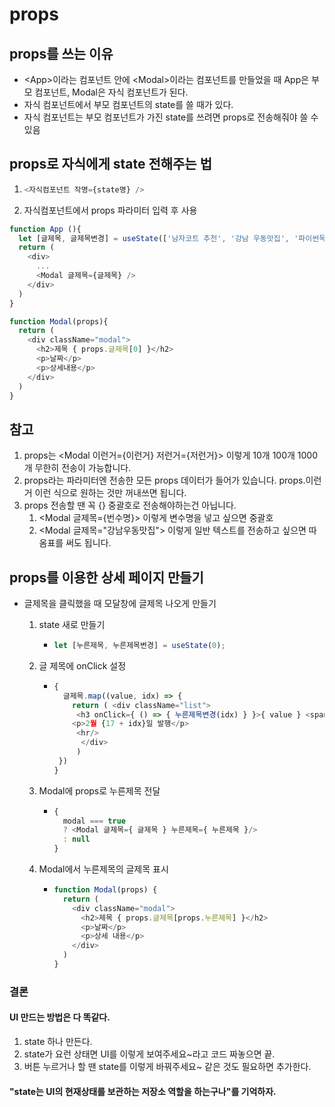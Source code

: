 # props

## props를 쓰는 이유

- \<App>이라는 컴포넌트 안에 \<Modal>이라는 컴포넌트를 만들었을 때 App은 부모 컴포넌트, Modal은 자식 컴포넌트가 된다.
- 자식 컴포넌트에서 부모 컴포넌트의 state를 쓸 때가 있다.
- 자식 컴포넌트는 부모 컴포넌트가 가진 state를 쓰려면 props로 전송해줘야 쓸 수 있음

## props로 자식에게 state 전해주는 법

1. ```javascript 
   <자식컴포넌트 작명={state명} />
   ```

2. 자식컴포넌트에서 props 파라미터 입력 후 사용

```javascript
function App (){
  let [글제목, 글제목변경] = useState(['남자코트 추천', '강남 우동맛집', '파이썬독학']);
  return (
    <div>
      ...
      <Modal 글제목={글제목} />
    </div>
  )
}

function Modal(props){
  return (
    <div className="modal">
      <h2>제목 { props.글제목[0] }</h2>
      <p>날짜</p>
      <p>상세내용</p>
    </div>
  )
}
```

## 참고

1. props는 <Modal 이런거={이런거} 저런거={저런거}> 이렇게 10개 100개 1000개 무한히 전송이 가능합니다.
2. props라는 파라미터엔 전송한 모든 props 데이터가 들어가 있습니다. props.이런거 이런 식으로 원하는 것만 꺼내쓰면 됩니다.
3. props 전송할 땐 꼭 {} 중괄호로 전송해야하는건 아닙니다.
   1. <Modal 글제목={번수명}> 이렇게 변수명을 넣고 싶으면 중괄호
   2. <Modal 글제목="강남우동맛집"> 이렇게 일반 텍스트를 전송하고 싶으면 따옴표를 써도 됩니다.

## props를 이용한 상세 페이지 만들기

- 글제목을 클릭했을 때 모달창에 글제목 나오게 만들기

  1. state 새로 만들기

     - ```javascript
       let [누른제목, 누른제목변경] = useState(0);
       ```

  2. 글 제목에 onClick 설정

     - ```javascript
       {
         글제목.map((value, idx) => {
           return ( <div className="list">
           	<h3 onClick={ () => { 누른제목변경(idx) } }>{ value } <span onClick={ () => { 따봉바꾸기(idx) } }>하트</span>{ 따봉[idx] }</h3>
           <p>2월 {17 + idx}일 발행</p>
       		<hr/>
             </div>
       		)
       	})
       }
       ```

  3. Modal에 props로 누른제목 전달

     - ```javascript
       {
         modal === true
         ? <Modal 글제목={ 글제목 } 누른제목={ 누른제목 }/>
         : null
       }
       ```

  4. Modal에서 누른제목의 글제목 표시

     - ```javascript
       function Modal(props) {
         return (
           <div className="modal">
             <h2>제목 { props.글제목[props.누른제목] }</h2>
             <p>날짜</p>
             <p>상세 내용</p>
           </div>
         )
       }
       ```



### 결론

#### UI 만드는 방법은 다 똑같다.

1. state 하나 만든다.
2. state가 요런 상태면 UI를 이렇게 보여주세요~라고 코드 짜놓으면 끝.
3. 버튼 누르거나 할 땐 state를 이렇게 바꿔주세요~ 같은 것도 필요하면 추가한다.



#### "state는 UI의 현재상태를 보관하는 저장소 역할을 하는구나"를 기억하자.